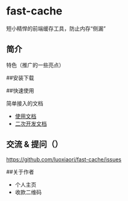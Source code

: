 # fast-cache 

短小精悍的前端缓存工具，防止内存“侧漏”

## 简介

特色（推广的一些亮点）

##安装下载



##快速使用

简单接入的文档

- [使用文档](./doc/use/README.md)
- [二次开发文档](./doc/dev/READMA.md)

## 交流 & 提问（）

https://github.com/luoxiaori/fast-cache/issues

##关于作者

- 个人主页
- 收款二维码
